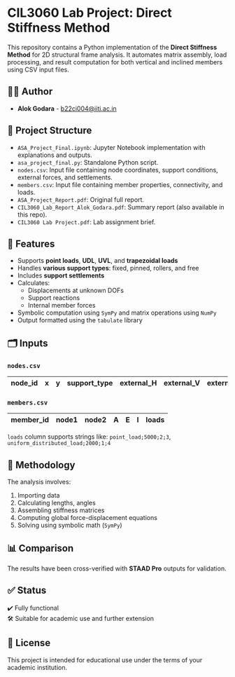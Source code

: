 # CIL3060 Lab Project: Direct Stiffness Method

This repository contains a Python implementation of the **Direct Stiffness Method** for 2D structural frame analysis. It automates matrix assembly, load processing, and result computation for both vertical and inclined members using CSV input files.

## 👨‍💻 Author

- **Alok Godara** - b22ci004@iitj.ac.in

## 📁 Project Structure

- `ASA_Project_Final.ipynb`: Jupyter Notebook implementation with explanations and outputs.
- `asa_project_final.py`: Standalone Python script.
- `nodes.csv`: Input file containing node coordinates, support conditions, external forces, and settlements.
- `members.csv`: Input file containing member properties, connectivity, and loads.
- `ASA_Project_Report.pdf`: Original full report.
- `CIL3060_Lab_Report_Alok_Godara.pdf`: Summary report (also available in this repo).
- `CIL3060 Lab Project.pdf`: Lab assignment brief.

## 🧮 Features

- Supports **point loads**, **UDL**, **UVL**, and **trapezoidal loads**
- Handles **various support types**: fixed, pinned, rollers, and free
- Includes **support settlements**
- Calculates:
  - Displacements at unknown DOFs
  - Support reactions
  - Internal member forces
- Symbolic computation using `SymPy` and matrix operations using `NumPy`
- Output formatted using the `tabulate` library

## 🗂️ Inputs

### `nodes.csv`
| node_id | x | y | support_type | external_H | external_V | external_M | settlement_u | settlement_v | settlement_theta |
|---------|---|---|---------------|-------------|-------------|-------------|----------------|----------------|---------------------|

### `members.csv`
| member_id | node1 | node2 | A | E | I | loads |
|-----------|--------|--------|---|---|---|--------|
`loads` column supports strings like: `point_load;5000;2;3`, `uniform_distributed_load;2000;1;4`

## 🧠 Methodology

The analysis involves:
1. Importing data
2. Calculating lengths, angles
3. Assembling stiffness matrices
4. Computing global force-displacement equations
5. Solving using symbolic math (`SymPy`)

## 📊 Comparison

The results have been cross-verified with **STAAD Pro** outputs for validation.

## ✅ Status

✔️ Fully functional  
🛠️ Suitable for academic use and further extension

## 📜 License

This project is intended for educational use under the terms of your academic institution.
